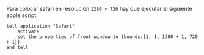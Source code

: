 Para colocar safari en resolución `1280 × 720` hay que ejecutar el
siguiente apple script:

    tell application "Safari"
        activate
        set the properties of front window to {bounds:{1, 1, 1280 + 1, 720 + 1}}
    end tell
